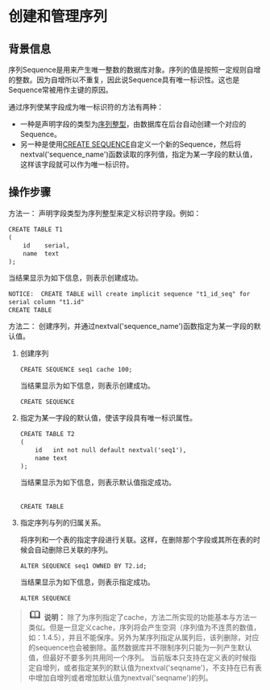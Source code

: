 # 创建和管理序列

## 背景信息<a name="zh-cn_topic_0237120310_zh-cn_topic_0093152908_zh-cn_topic_0064273680_section3970017091331"></a>

序列Sequence是用来产生唯一整数的数据库对象。序列的值是按照一定规则自增的整数。因为自增所以不重复，因此说Sequence具有唯一标识性。这也是Sequence常被用作主键的原因。

通过序列使某字段成为唯一标识符的方法有两种：

-   一种是声明字段的类型为[序列整型](数值类型.md#zh-cn_topic_0237121927_zh-cn_topic_0059778296_t5262f987c61c4a8caff8c8037e912874)，由数据库在后台自动创建一个对应的Sequence。
-   另一种是使用[CREATE SEQUENCE](CREATE-SEQUENCE.md)自定义一个新的Sequence，然后将nextval\('sequence\_name'\)函数读取的序列值，指定为某一字段的默认值，这样该字段就可以作为唯一标识符。

## 操作步骤<a name="zh-cn_topic_0237120310_zh-cn_topic_0093152908_zh-cn_topic_0064273680_section1199961991514"></a>

方法一： 声明字段类型为序列整型来定义标识符字段。例如：

```
CREATE TABLE T1
(
    id    serial,
    name  text
);
```

当结果显示为如下信息，则表示创建成功。

```
NOTICE:  CREATE TABLE will create implicit sequence "t1_id_seq" for serial column "t1.id"
CREATE TABLE
```

方法二： 创建序列，并通过nextval\('sequence\_name'\)函数指定为某一字段的默认值。

1.  创建序列

    ```
    CREATE SEQUENCE seq1 cache 100;
    ```

    当结果显示为如下信息，则表示创建成功。

    ```
    CREATE SEQUENCE
    ```

2.  指定为某一字段的默认值，使该字段具有唯一标识属性。

    ```
    CREATE TABLE T2
    (
        id   int not null default nextval('seq1'),
        name text
    );
    ```

    当结果显示为如下信息，则表示默认值指定成功。

    ```

    CREATE TABLE
    ```

3.  指定序列与列的归属关系。

    将序列和一个表的指定字段进行关联。这样，在删除那个字段或其所在表的时候会自动删除已关联的序列。

    ```
    ALTER SEQUENCE seq1 OWNED BY T2.id;
    ```

    当结果显示为如下信息，则表示指定成功。

    ```
    ALTER SEQUENCE
    ```


>![](public_sys-resources/icon-note.png) **说明：**
>除了为序列指定了cache，方法二所实现的功能基本与方法一类似。但是一旦定义cache，序列将会产生空洞（序列值为不连贯的数值，如：1.4.5），并且不能保序。另外为某序列指定从属列后，该列删除，对应的sequence也会被删除。虽然数据库并不限制序列只能为一列产生默认值，但最好不要多列共用同一个序列。
>当前版本只支持在定义表的时候指定自增列，或者指定某列的默认值为nextval\('seqname'\)，不支持在已有表中增加自增列或者增加默认值为nextval\('seqname'\)的列。
